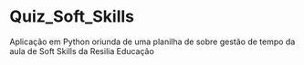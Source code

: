 # Quiz_Soft_Skills
Aplicação em Python oriunda de uma planilha de sobre gestão de tempo da aula de Soft Skills da Resilia Educação
